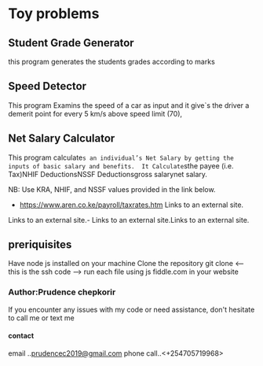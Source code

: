 
# Toy problems
## Student Grade Generator
this program generates the students grades according to marks
##  Speed Detector 
This program Examins the speed of a car  as input and it  give`s the driver a demerit point for every 5 km/s above  speed limit (70), 


## Net Salary Calculator 
 This program calculate`s an individual’s Net Salary by getting the inputs of basic salary and benefits. 
 It Calculate`sthe payee (i.e. Tax)NHIF DeductionsNSSF Deductionsgross salarynet salary. 

NB: Use KRA, NHIF, and NSSF values provided in the link below.

- https://www.aren.co.ke/payroll/taxrates.htm Links to an external site.

Links to an external site.-  Links to an external site.Links to an external site.
## preriquisites
 Have node js installed on your machine 
 Clone the repository git clone  <--this is the ssh code -->
run each file  using js fiddle.com in your website
### Author:Prudence chepkorir
If you encounter any issues with my code or need assistance, don't hesitate to call me or text me
#### contact 
email ..<prudencec2019@gmail.com> 
phone call..<+254705719968>

